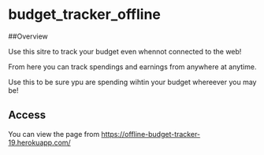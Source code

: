 # budget_tracker_offline

##Overview

Use this sitre to track your budget even whennot connected to the web!

From here you can track spendings and earnings from anywhere at anytime.

Use this to be sure ypu are spending wihtin your budget whereever you may be!

## Access

You can view the page from https://offline-budget-tracker-19.herokuapp.com/
